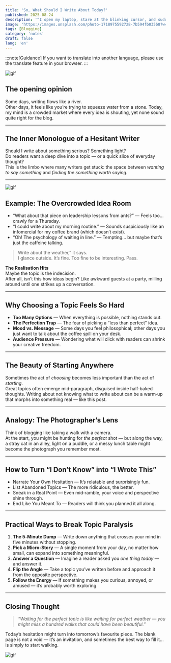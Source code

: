 ```yaml
---
title: 'So… What Should I Write About Today?'
published: 2025-08-24
description: '“I open my laptop, stare at the blinking cursor, and suddenly every brilliant idea I had yesterday has vanished into the ether.”'
image: 'https://images.unsplash.com/photo-1718975592728-7b594fb035b8?w=600&auto=format&fit=crop&q=60&ixlib=rb-4.1.0&ixid=M3wxMjA3fDB8MHxzZWFyY2h8MjB8fHdyaXRlJTIwaW4lMjBvbGQlMjBib29rfGVufDB8fDB8fHww'
tags: [Blogging]
category: 'notes'
draft: false 
lang: 'en'
---
```


:::note[Guidance]
If you want to translate into another language, please use the translate feature in your browser.
:::

![gif](https://media.tenor.com/jCIrUqLGK1wAAAAM/bocchi-the-rock-btr.gif)

## The opening opinion
Some days, writing flows like a river.  
Other days, it feels like you’re trying to squeeze water from a stone. Today, my mind is a crowded market where every idea is shouting, yet none sound quite right for the blog.

---

## The Inner Monologue of a Hesitant Writer

Should I write about something serious? Something light?  
Do readers want a deep dive into a topic — or a quick slice of everyday thought?  
This is the limbo where many writers get stuck: the space between *wanting to say something* and *finding the something worth saying*.

---

![gif](https://media.tenor.com/tGQh6a0F8AMAAAAm/bocchi-the-rock.webp)
## Example: The Overcrowded Idea Room

- “What about that piece on leadership lessons from ants?”
— Feels too… crawly for a Thursday.
- “I could write about my morning routine.”
— Sounds suspiciously like an infomercial for my coffee brand (which doesn’t exist).
- “Oh! The psychology of waiting in line.”
— Tempting… but maybe that’s just the caffeine talking.

> Write about the weather,” it says.  
> I glance outside. It’s fine. Too fine to be interesting. Pass.

**The Realisation Hits**  
Maybe the topic is the indecision.  
After all, isn’t this how ideas begin? Like awkward guests at a party, milling around until one strikes up a conversation.

---

## Why Choosing a Topic Feels So Hard

- **Too Many Options** — When everything is possible, nothing stands out.  
- **The Perfection Trap** — The fear of picking a “less than perfect” idea.  
- **Mood vs. Message** — Some days you feel philosophical; other days you just want to talk about the coffee spill on your desk.  
- **Audience Pressure** — Wondering what will click with readers can shrink your creative freedom.

---

## The Beauty of Starting Anywhere

Sometimes the act of *choosing* becomes less important than the act of *starting*.  
Great topics often emerge mid‑paragraph, disguised inside half‑baked thoughts. Writing about not knowing what to write about can be a warm‑up that morphs into something real — like this post.

---

## Analogy: The Photographer’s Lens

Think of blogging like taking a walk with a camera.  
At the start, you might be hunting for *the perfect* shot — but along the way, a stray cat in an alley, light on a puddle, or a messy lunch table might become the photograph you remember most.

---

## How to Turn “I Don’t Know” into “I Wrote This”
- Narrate Your Own Hesitation — It’s relatable and surprisingly fun.
- List Abandoned Topics — The more ridiculous, the better.
- Sneak in a Real Point — Even mid‑ramble, your voice and perspective shine through.
- End Like You Meant To — Readers will think you planned it all along.

---

## Practical Ways to Break Topic Paralysis

1. **The 5‑Minute Dump** — Write down anything that crosses your mind in five minutes without stopping.  
2. **Pick a Micro‑Story** — A single moment from your day, no matter how small, can expand into something meaningful.  
3. **Answer a Question** — Imagine a reader asked you *one thing today* — and answer it.  
4. **Flip the Angle** — Take a topic you’ve written before and approach it from the opposite perspective.  
5. **Follow the Energy** — If something makes you curious, annoyed, or amused — it’s probably worth exploring.

---

## Closing Thought

> *“Waiting for the perfect topic is like waiting for perfect weather — you might miss a hundred walks that could have been beautiful.”*

Today’s hesitation might turn into tomorrow’s favourite piece. The blank page is not a void — it’s an invitation, and sometimes the best way to fill it… is simply to start walking.

![gif](https://media.tenor.com/WCXHO9M14MkAAAAm/clap-bocchi.webp)